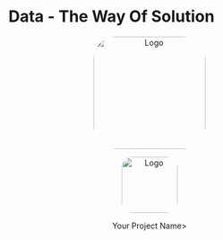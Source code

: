 # Data - The Way Of Solution
<p align="center">
  <img src=https://i.postimg.cc/Z5FPx5fm/data-analysis-icon-icons-com-52842.png" alt="Logo" width="200" style="border-radius: 20%;" />
</p>


<p align="center">
  <img src="https://img.shields.io/badge/LinkedIn-0077B5?style=for-the-badge&logo=linkedin&logoColor=white" alt="Logo" width="100" style="border-radius: 20%;" />

</p>


<p align="center"  <strong>Your Project Name</strong>>

 


  
</p>

